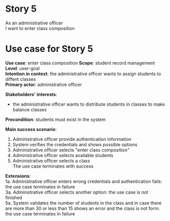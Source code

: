 # Story 5
As an administrative officer  
I want to enter class composition   

# Use case for Story 5
**Use case**: enter class composition 
**Scope**: student record management  
**Level**: user-goal  
**Intention in context**: the administrative officer wants to assign students to diffent classes  
**Primary actor**: administrative officer  

**Stakeholders' interests**:
* the administrative officer wants to distribute students in classes to make balance classes

**Precondition**: students must exist in the system

**Main success scenario**: 
1. Administrative officer provide authentication information  
2. System verifies the credentials and shows possible options  
3. Administrative officer selects "enter class composition"  
4. Administrative officer selects available students  
5. Administrative officer selects a class  
The use case terminates with success

**Extensions**:  
1a. Administrative officer enters wrong credentials and authentication fails: the use case terminates in failure  
3a. Administrative officer selects another option: the use case is not finished   
5a. System validates the number of students in the class and in case there are more than 30 or less than 15 shows an error and the class is not form: the use case terminates in failure 
  
